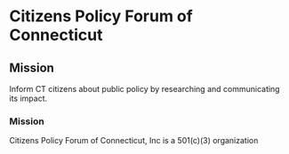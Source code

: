 # Citizens Policy Forum of Connecticut


## Mission
Inform CT citizens about public policy by researching and communicating its impact.





### Mission
Citizens Policy Forum of Connecticut, Inc is a 501(c)(3) organization
